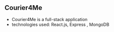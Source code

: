 ## Courier4Me
* Courier4Me is a full-stack application
* technologies used: React.js, Express , MongoDB
